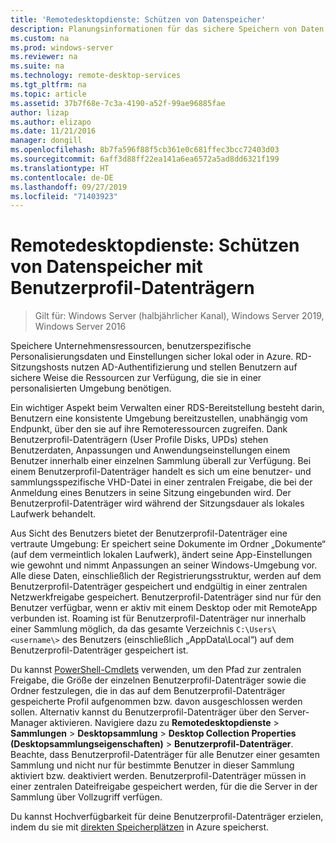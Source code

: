 ```yaml
---
title: 'Remotedesktopdienste: Schützen von Datenspeicher'
description: Planungsinformationen für das sichere Speichern von Daten mithilfe von Benutzerprofil-Datenträgern (User Profile Disks, UPDs) in RDS
ms.custom: na
ms.prod: windows-server
ms.reviewer: na
ms.suite: na
ms.technology: remote-desktop-services
ms.tgt_pltfrm: na
ms.topic: article
ms.assetid: 37b7f68e-7c3a-4190-a52f-99ae96885fae
author: lizap
ms.author: elizapo
ms.date: 11/21/2016
manager: dongill
ms.openlocfilehash: 8b7fa596f88f5cb361e0c681ffec3bcc72403d03
ms.sourcegitcommit: 6aff3d88ff22ea141a6ea6572a5ad8dd6321f199
ms.translationtype: HT
ms.contentlocale: de-DE
ms.lasthandoff: 09/27/2019
ms.locfileid: "71403923"
---
```

# <a name="remote-desktop-services---secure-data-storage-with-upds"></a>Remotedesktopdienste: Schützen von Datenspeicher mit Benutzerprofil-Datenträgern

>Gilt für: Windows Server (halbjährlicher Kanal), Windows Server 2019, Windows Server 2016

Speichere Unternehmensressourcen, benutzerspezifische Personalisierungsdaten und Einstellungen sicher lokal oder in Azure. RD-Sitzungshosts nutzen AD-Authentifizierung und stellen Benutzern auf sichere Weise die Ressourcen zur Verfügung, die sie in einer personalisierten Umgebung benötigen. 

Ein wichtiger Aspekt beim Verwalten einer RDS-Bereitstellung besteht darin, Benutzern eine konsistente Umgebung bereitzustellen, unabhängig vom Endpunkt, über den sie auf ihre Remoteressourcen zugreifen. Dank Benutzerprofil-Datenträgern (User Profile Disks, UPDs) stehen Benutzerdaten, Anpassungen und Anwendungseinstellungen einem Benutzer innerhalb einer einzelnen Sammlung überall zur Verfügung. Bei einem Benutzerprofil-Datenträger handelt es sich um eine benutzer- und sammlungsspezifische VHD-Datei in einer zentralen Freigabe, die bei der Anmeldung eines Benutzers in seine Sitzung eingebunden wird. Der Benutzerprofil-Datenträger wird während der Sitzungsdauer als lokales Laufwerk behandelt. 

Aus Sicht des Benutzers bietet der Benutzerprofil-Datenträger eine vertraute Umgebung: Er speichert seine Dokumente im Ordner „Dokumente“ (auf dem vermeintlich lokalen Laufwerk), ändert seine App-Einstellungen wie gewohnt und nimmt Anpassungen an seiner Windows-Umgebung vor. Alle diese Daten, einschließlich der Registrierungsstruktur, werden auf dem Benutzerprofil-Datenträger gespeichert und endgültig in einer zentralen Netzwerkfreigabe gespeichert. Benutzerprofil-Datenträger sind nur für den Benutzer verfügbar, wenn er aktiv mit einem Desktop oder mit RemoteApp verbunden ist. Roaming ist für Benutzerprofil-Datenträger nur innerhalb einer Sammlung möglich, da das gesamte Verzeichnis `C:\Users\<username\>` des Benutzers (einschließlich „AppData\Local“) auf dem Benutzerprofil-Datenträger gespeichert ist.

Du kannst [PowerShell-Cmdlets](https://technet.microsoft.com/library/jj215443.aspx) verwenden, um den Pfad zur zentralen Freigabe, die Größe der einzelnen Benutzerprofil-Datenträger sowie die Ordner festzulegen, die in das auf dem Benutzerprofil-Datenträger gespeicherte Profil aufgenommen bzw. davon ausgeschlossen werden sollen. Alternativ kannst du Benutzerprofil-Datenträger über den Server-Manager aktivieren. Navigiere dazu zu **Remotedesktopdienste** > **Sammlungen** > **Desktopsammlung** > **Desktop Collection Properties (Desktopsammlungseigenschaften)**  > **Benutzerprofil-Datenträger**. Beachte, dass Benutzerprofil-Datenträger für alle Benutzer einer gesamten Sammlung und nicht nur für bestimmte Benutzer in dieser Sammlung aktiviert bzw. deaktiviert werden. Benutzerprofil-Datenträger müssen in einer zentralen Dateifreigabe gespeichert werden, für die die Server in der Sammlung über Vollzugriff verfügen. 

Du kannst Hochverfügbarkeit für deine Benutzerprofil-Datenträger erzielen, indem du sie mit [direkten Speicherplätzen](rds-storage-spaces-direct-deployment.md) in Azure speicherst. 